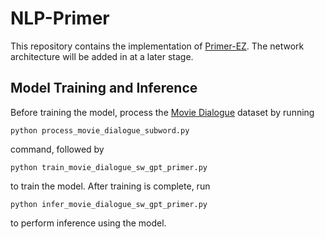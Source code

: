 # NLP-Primer

This repository contains the implementation of [Primer-EZ](https://arxiv.org/abs/2109.08668). The network architecture will be added in at a later stage.

## Model Training and Inference
Before training the model, process the [Movie Dialogue](https://www.cs.cornell.edu/~cristian/Cornell_Movie-Dialogs_Corpus.html) dataset by running
```
python process_movie_dialogue_subword.py
```
command, followed by
```
python train_movie_dialogue_sw_gpt_primer.py
```
to train the model. After training is complete, run
```
python infer_movie_dialogue_sw_gpt_primer.py
```
to perform inference using the model.
